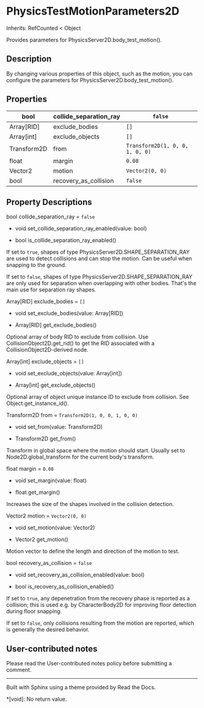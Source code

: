 # PhysicsTestMotionParameters2D

Inherits: RefCounted < Object

Provides parameters for PhysicsServer2D.body_test_motion().

## Description

By changing various properties of this object, such as the motion, you can
configure the parameters for PhysicsServer2D.body_test_motion().

## Properties

bool | collide_separation_ray | `false`  
---|---|---  
Array[RID] | exclude_bodies | `[]`  
Array[int] | exclude_objects | `[]`  
Transform2D | from | `Transform2D(1, 0, 0, 1, 0, 0)`  
float | margin | `0.08`  
Vector2 | motion | `Vector2(0, 0)`  
bool | recovery_as_collision | `false`  
  
## Property Descriptions

bool collide_separation_ray = `false`

  * void set_collide_separation_ray_enabled(value: bool)

  * bool is_collide_separation_ray_enabled()

If set to `true`, shapes of type PhysicsServer2D.SHAPE_SEPARATION_RAY are used
to detect collisions and can stop the motion. Can be useful when snapping to
the ground.

If set to `false`, shapes of type PhysicsServer2D.SHAPE_SEPARATION_RAY are
only used for separation when overlapping with other bodies. That's the main
use for separation ray shapes.

Array[RID] exclude_bodies = `[]`

  * void set_exclude_bodies(value: Array[RID])

  * Array[RID] get_exclude_bodies()

Optional array of body RID to exclude from collision. Use
CollisionObject2D.get_rid() to get the RID associated with a
CollisionObject2D-derived node.

Array[int] exclude_objects = `[]`

  * void set_exclude_objects(value: Array[int])

  * Array[int] get_exclude_objects()

Optional array of object unique instance ID to exclude from collision. See
Object.get_instance_id().

Transform2D from = `Transform2D(1, 0, 0, 1, 0, 0)`

  * void set_from(value: Transform2D)

  * Transform2D get_from()

Transform in global space where the motion should start. Usually set to
Node2D.global_transform for the current body's transform.

float margin = `0.08`

  * void set_margin(value: float)

  * float get_margin()

Increases the size of the shapes involved in the collision detection.

Vector2 motion = `Vector2(0, 0)`

  * void set_motion(value: Vector2)

  * Vector2 get_motion()

Motion vector to define the length and direction of the motion to test.

bool recovery_as_collision = `false`

  * void set_recovery_as_collision_enabled(value: bool)

  * bool is_recovery_as_collision_enabled()

If set to `true`, any depenetration from the recovery phase is reported as a
collision; this is used e.g. by CharacterBody2D for improving floor detection
during floor snapping.

If set to `false`, only collisions resulting from the motion are reported,
which is generally the desired behavior.

## User-contributed notes

Please read the User-contributed notes policy before submitting a comment.

* * *

Built with Sphinx using a theme provided by Read the Docs.

  *[void]: No return value.

